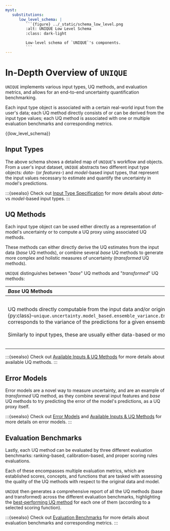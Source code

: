 ```yaml
---
myst:
   substitutions:
      low_level_schema: |
         ```{figure} ../_static/schema_low_level.png
         :alt: UNIQUE Low Level Schema
         :class: dark-light

         Low-level schema of `UNIQUE`'s components.
         ```
---
```


# In-Depth Overview of `UNIQUE`

`UNIQUE` implements various input types, UQ methods, and evaluation metrics, and allows for an end-to-end uncertainty quantification benchmarking.

Each input type object is associated with a certain real-world input from the user's data; each UQ method directly consists of or can be derived from the input type values; each UQ method is associated with one or multiple evaluation benchmarks and corresponding metrics.

{{low_level_schema}}


## Input Types

The above schema shows a detailed map of `UNIQUE`'s workflow and objects. From a user's input dataset, `UNIQUE` abstracts two different input type objects: _data_- (or _features_-) and _model_-based input types, that represent the input values necessary to estimate and quantify the uncertainty in model's predictions.

:::{seealso}
Check out [Input Type Specification](../getting_started/prepare_data.md#input-types-specification) for more details about _data_- vs _model_-based input types.
:::

## UQ Methods

Each input type object can be used either directly as a representation of model's uncertainty or to compute a UQ proxy using associated UQ methods.

These methods can either directly derive the UQ estimates from the input data (_base_ UQ methods), or combine several _base_ UQ methods to generate more complex and holistic measures of uncertainty (_transformed_ UQ methods).

`UNIQUE` distinguishes between "_base_" UQ methods and "_transformed_" UQ methods:

|_Base_ UQ Methods|_Transformed_ UQ Methods|
|:----------------|:-----------------------|
|UQ methods directly computable from the input data and/or original model (e.g., {py:class}`~unique.uncertainty.model_based.ensemble_variance.EnsembleVariance` corresponds to the variance of the predictions for a given ensemble of models).<br><br>Similarly to input types, these are usually either data-based or model-based.|Combinations of base UQ methods (e.g., {py:class}`~unique.uq_metric_factory.combinations.sum_of_variances.SumOfVariances` is the sum of all the input variances - and distances converted to variances, if enabled/any).<br><br>More generally, any UQ method derived from transformation/further processing of other UQ methods (e.g., error models use base UQ methods as input training data, and their outputs/predictions are UQ methods themselves).|

:::{seealso}
Check out [Available Inputs & UQ Methods](available_inputs_uq_methods.md) for more details about available UQ methods.
:::

## Error Models

Error models are a novel way to measure uncertainty, and are an example of _transformed_ UQ method, as they combine several input features and _base_ UQ methods to try predicting the error of the model's predictions, as a UQ proxy itself.

:::{seealso}
Check out [Error Models](error_models.md) and [Available Inputs & UQ Methods](available_inputs_uq_methods.md) for more details on error models.
:::

## Evaluation Benchmarks

Lastly, each UQ method can be evaluated by three different evaluation benchmarks: ranking-based, calibration-based, and proper scoring rules evaluations.

Each of these encompasses multiple evaluation metrics, which are established scores, concepts, and functions that are tasked with assessing the quality of the UQ methods with respect to the original data and model.

`UNIQUE` then generates a comprehensive report of all the UQ methods (base and transformed) across the different evaluation benchmarks, highlighting the [best-performing UQ method](best_uq.md) for each one of them (according to a selected scoring function).

:::{seealso}
Check out [Evaluation Benchmarks](evaluation_benchmarks.md) for more details about evaluation benchmarks and corresponding metrics.
:::
